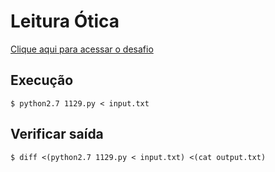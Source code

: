 # Leitura Ótica
[Clique aqui para acessar o desafio](https://www.urionlinejudge.com.br/judge/pt/problems/view/1129)

## Execução
```
$ python2.7 1129.py < input.txt
```

## Verificar saída
```
$ diff <(python2.7 1129.py < input.txt) <(cat output.txt)
```